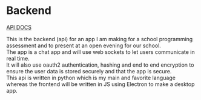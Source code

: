 # Backend

[API DOCS](https://github.com/Untitled-Chat-App/Backend/wiki/introduction#introduction)

This is the backend (api) for an app I am making for a school programming assessment and to present at an open evening for our school.    
The app is a chat app and will use web sockets to let users communicate in real time.  
It will also use oauth2 authentication, hashing and end to end encryption to ensure the user data is stored securely and that the app is secure.  
This api is written in python which is my main and favorite language whereas the frontend will be written in JS using Electron to make a desktop app.
